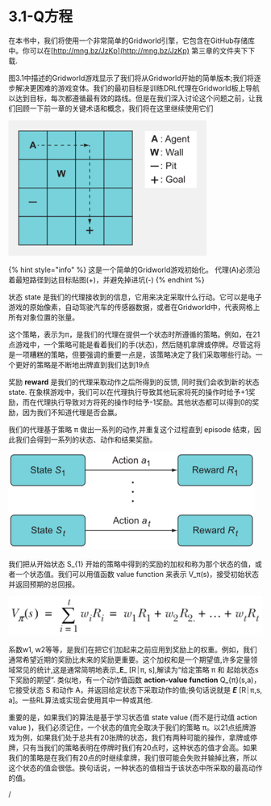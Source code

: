 # 3.1-Q方程

在本书中，我们将使用一个非常简单的Gridworld引擎，它包含在GitHub存储库中。你可以在[http://mng.bz/JzKp](http://mng.bz/JzKp) 第三章的文件夹下下载.

图3.1中描述的Gridworld游戏显示了我们将从Gridworld开始的简单版本;我们将逐步解决更困难的游戏变体。我们的最初目标是训练DRL代理在Gridworld板上导航以达到目标，每次都遵循最有效的路线。但是在我们深入讨论这个问题之前，让我们回顾一下前一章的关键术语和概念，我们将在这里继续使用它们

![&#x56FE;3.1](../.gitbook/assets/image%20%2889%29.png)

{% hint style="info" %}
这是一个简单的Gridworld游戏初始化。 代理\(A\)必须沿着最短路径到达目标贴图\(+\)，并避免掉进坑\(-\)
{% endhint %}

状态 state 是我们的代理接收到的信息，它用来决定采取什么行动。它可以是电子游戏的原始像素，自动驾驶汽车的传感器数据，或者在Gridworld中，代表网格上所有对象位置的张量。

这个策略，表示为π，是我们的代理在提供一个状态时所遵循的策略。例如，在21点游戏中，一个策略可能是看着我们的手\(状态\)，然后随机拿牌或停牌。尽管这将是一项糟糕的策略，但要强调的重要一点是，该策略决定了我们采取哪些行动。一个更好的策略是不断地出牌直到我们达到19点

奖励 **reward** 是我们的代理采取动作之后所得到的反馈, 同时我们会收到新的状态 state. 在象棋游戏中，我们可以在代理执行导致其他玩家将死的操作时给予+1奖励，而在代理执行导致对方将死的操作时给予-1奖励。其他状态都可以得到0的奖励，因为我们不知道代理是否会赢。

我们的代理基于策略 π 做出一系列的动作,并重复这个过程直到 episode 结束，因此我们会得到一系列的状态、动作和结果奖励。

![](../.gitbook/assets/image%20%2880%29.png)

我们把从开始状态 S\_{1} 开始的策略中得到的奖励的加权和称为那个状态的值，或者一个状态值。我们可以用值函数 value function 来表示 V\_π\(s\)，接受初始状态并返回预期的总回报。

![](../.gitbook/assets/image%20%2881%29.png)

系数w1, w2等等，是我们在把它们加起来之前应用到奖励上的权重。例如，我们通常希望近期的奖励比未来的奖励更重要。这个加权和是一个期望值,许多定量领域常见的统计,这是通常简明地表示_**E**_ \[R⏐π, s\],解读为“给定策略 π 和 起始状态s 下奖励的期望”. 类似地，有一个动作值函数 **action-value function**  Q\_{π}\(s,a\)，它接受状态 S 和动作 A，并返回给定状态下采取动作的值;换句话说就是 _**E**_ \[R⏐π,s, a\]。一些RL算法或实现会使用其中一种或其他.

重要的是，如果我们的算法是基于学习状态值  state value \(而不是行动值 action value \)，我们必须记住，一个状态的值完全取决于我们的策略 π。以21点纸牌游戏为例，如果我们处于总共有20张牌的状态，我们有两种可能的操作，拿牌或停牌，只有当我们的策略表明在停牌时我们有20点时，这种状态的值才会高。如果我们的策略是在我们有20点的时继续拿牌，我们很可能会失败并输掉比赛，所以这个状态的值会很低。换句话说，一种状态的值相当于该状态中所采取的最高动作的值。



















/

